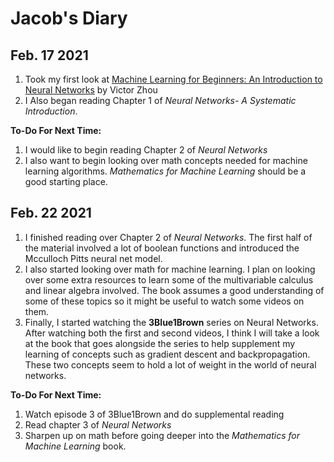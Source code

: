 # Jacob's Diary

## Feb. 17 2021

1. Took my first look at [Machine Learning for Beginners: An Introduction to Neural Networks](https://victorzhou.com/blog/intro-to-neural-networks/) by Victor Zhou
2. I Also began reading Chapter 1 of *Neural Networks- A Systematic Introduction*. 

**To-Do For Next Time:**

1. I would like to begin reading Chapter 2 of *Neural Networks*
2. I also want to begin looking over math concepts needed for machine learning algorithms. *Mathematics for Machine Learning* should be a good starting place.



## Feb. 22 2021

1. I finished reading over Chapter 2 of *Neural Networks*. The first half of the material involved a lot of boolean functions and introduced the Mcculloch Pitts neural net model. 
2. I also started looking over math for machine learning. I plan on looking over some extra resources to learn some of the multivariable calculus and linear algebra involved. The book assumes a good understanding of some of these topics so it might be useful to watch some videos on them.
3. Finally, I started watching the **3Blue1Brown** series on Neural Networks. After watching both the first and second videos, I think I will take a look at the book that goes alongside the series to help supplement my learning of concepts such as gradient descent and backpropagation. These two concepts seem to hold a lot of weight in the world of neural networks.

**To-Do For Next Time:**

1. Watch episode 3 of 3Blue1Brown and do supplemental reading
2. Read chapter 3 of *Neural Networks*
3. Sharpen up on math before going deeper into the *Mathematics for Machine Learning* book.


